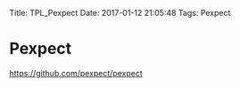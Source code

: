 Title: TPL_Pexpect
Date: 2017-01-12 21:05:48
Tags: Pexpect



# Pexpect

<https://github.com/pexpect/pexpect>
